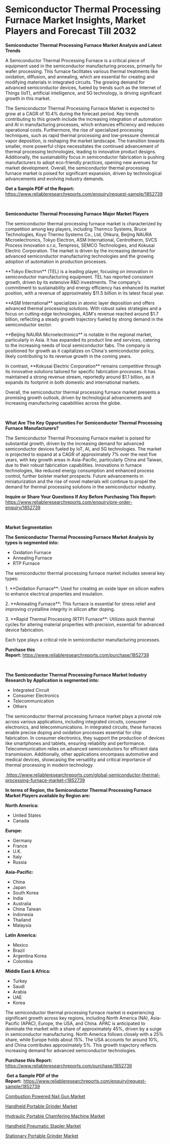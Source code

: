 <p><h1>Semiconductor Thermal Processing Furnace Market Insights, Market Players and Forecast Till 2032</h1></p><p><strong>Semiconductor Thermal Processing Furnace Market Analysis and Latest Trends</strong></p>
<p><p>A Semiconductor Thermal Processing Furnace is a critical piece of equipment used in the semiconductor manufacturing process, primarily for wafer processing. This furnace facilitates various thermal treatments like oxidation, diffusion, and annealing, which are essential for creating and modifying materials in integrated circuits. The growing demand for advanced semiconductor devices, fueled by trends such as the Internet of Things (IoT), artificial intelligence, and 5G technology, is driving significant growth in this market.</p><p>The Semiconductor Thermal Processing Furnace Market is expected to grow at a CAGR of 10.4% during the forecast period. Key trends contributing to this growth include the increasing integration of automation and AI in manufacturing processes, which enhances efficiency and reduces operational costs. Furthermore, the rise of specialized processing techniques, such as rapid thermal processing and low-pressure chemical vapor deposition, is reshaping the market landscape. The transition towards smaller, more powerful chips necessitates the continued advancement of thermal processing technologies, leading to innovative product designs. Additionally, the sustainability focus in semiconductor fabrication is pushing manufacturers to adopt eco-friendly practices, opening new avenues for market development. Overall, the semiconductor thermal processing furnace market is poised for significant expansion, driven by technological advancements and evolving industry demands.</p></p>
<p><strong>Get a Sample PDF of the Report:&nbsp;</strong> <a href="https://www.reliableresearchreports.com/enquiry/request-sample/1852739?utm_campaign=7&utm_medium=2&utm_source=Github&utm_content=ia&utm_term=12042025&utm_id=semiconductor-thermal-processing-furnace">https://www.reliableresearchreports.com/enquiry/request-sample/1852739</a></p>
<p>&nbsp;</p>
<p><strong>Semiconductor Thermal Processing Furnace Major Market Players</strong></p>
<p><p>The semiconductor thermal processing furnace market is characterized by competition among key players, including Thermco Systems, Bruce Technologies, Koyo Thermo Systems Co., Ltd, Ohkura, Beijing NAURA Microelectronics, Tokyo Electron, ASM International, Centrotherm, SVCS Process Innovation s.r.o, Tempress, SEMCO Technologies, and Kokusai Electric Corporation. The market is driven by the increasing demand for advanced semiconductor manufacturing technologies and the growing adoption of automation in production processes.</p><p>**Tokyo Electron** (TEL) is a leading player, focusing on innovation in semiconductor manufacturing equipment. TEL has reported consistent growth, driven by its extensive R&D investments. The company’s commitment to sustainability and energy efficiency has enhanced its market position, with a revenue of approximately $11.5 billion in its latest fiscal year.</p><p>**ASM International** specializes in atomic layer deposition and offers advanced thermal processing solutions. With robust sales strategies and a focus on cutting-edge technologies, ASM's revenue reached around $1.7 billion, reflecting a steady growth trajectory fueled by strong demand in the semiconductor sector.</p><p>**Beijing NAURA Microelectronics** is notable in the regional market, particularly in Asia. It has expanded its product line and services, catering to the increasing needs of local semiconductor fabs. The company is positioned for growth as it capitalizes on China's semiconductor policy, likely contributing to its revenue growth in the coming years.</p><p>In contrast, **Kokusai Electric Corporation** remains competitive through its innovative solutions tailored for specific fabrication processes. It has maintained a strong revenue stream, reportedly around $1.1 billion, as it expands its footprint in both domestic and international markets.</p><p>Overall, the semiconductor thermal processing furnace market presents a promising growth outlook, driven by technological advancements and increasing manufacturing capabilities across the globe.</p></p>
<p>&nbsp;</p>
<p><strong>What Are The Key Opportunities For Semiconductor Thermal Processing Furnace Manufacturers?</strong></p>
<p><p>The Semiconductor Thermal Processing Furnace market is poised for substantial growth, driven by the increasing demand for advanced semiconductor devices fueled by IoT, AI, and 5G technologies. The market is projected to expand at a CAGR of approximately 7% over the next five years, with key growth areas in Asia-Pacific, particularly China and Taiwan, due to their robust fabrication capabilities. Innovations in furnace technologies, like reduced energy consumption and enhanced process control, further bolster market prospects. Future advancements in miniaturization and the rise of novel materials will continue to propel the demand for thermal processing solutions in the semiconductor industry.</p></p>
<p><strong>Inquire or Share Your Questions If Any Before Purchasing This Report:</strong> <a href="https://www.reliableresearchreports.com/enquiry/pre-order-enquiry/1852739?utm_campaign=7&utm_medium=2&utm_source=Github&utm_content=ia&utm_term=12042025&utm_id=semiconductor-thermal-processing-furnace">https://www.reliableresearchreports.com/enquiry/pre-order-enquiry/1852739</a></p>
<p>&nbsp;</p>
<p><strong>Market Segmentation</strong></p>
<p><strong>The Semiconductor Thermal Processing Furnace Market Analysis by types is segmented into:</strong></p>
<p><ul><li>Oxidation Furnace</li><li>Annealing Furnace</li><li>RTP Furnace</li></ul></p>
<p><p>The semiconductor thermal processing furnace market includes several key types: </p><p>1. **Oxidation Furnace**: Used for creating an oxide layer on silicon wafers to enhance electrical properties and insulation. </p><p>2. **Annealing Furnace**: This furnace is essential for stress relief and improving crystalline integrity in silicon after doping. </p><p>3. **Rapid Thermal Processing (RTP) Furnace**: Utilizes quick thermal cycles for altering material properties with precision, essential for advanced device fabrication. </p><p>Each type plays a critical role in semiconductor manufacturing processes.</p></p>
<p><strong>Purchase this Report:&nbsp;</strong><a href="https://www.reliableresearchreports.com/purchase/1852739?utm_campaign=7&utm_medium=2&utm_source=Github&utm_content=ia&utm_term=12042025&utm_id=semiconductor-thermal-processing-furnace">https://www.reliableresearchreports.com/purchase/1852739</a></p>
<p>&nbsp;</p>
<p><strong>The Semiconductor Thermal Processing Furnace Market Industry Research by Application is segmented into:</strong></p>
<p><ul><li>Integrated Circuit</li><li>Consumer Electronics</li><li>Telecommunication</li><li>Others</li></ul></p>
<p><p>The semiconductor thermal processing furnace market plays a pivotal role across various applications, including integrated circuits, consumer electronics, and telecommunications. In integrated circuits, these furnaces enable precise doping and oxidation processes essential for chip fabrication. In consumer electronics, they support the production of devices like smartphones and tablets, ensuring reliability and performance. Telecommunication relies on advanced semiconductors for efficient data transmission. Additionally, other applications encompass automotive and medical devices, showcasing the versatility and critical importance of thermal processing in modern technology.</p></p>
<p><a href="https://www.reliableresearchreports.com/global-semiconductor-thermal-processing-furnace-market-r1852739?utm_campaign=7&utm_medium=2&utm_source=Github&utm_content=ia&utm_term=12042025&utm_id=semiconductor-thermal-processing-furnace">&nbsp;https://www.reliableresearchreports.com/global-semiconductor-thermal-processing-furnace-market-r1852739</a></p>
<p><strong>In terms of Region, the Semiconductor Thermal Processing Furnace Market Players available by Region are:</strong></p>
<p>
    <p> <strong> North America: </strong>
        <ul>
            <li>United States</li>
            <li>Canada</li>
        </ul>
        </p> 
    <p> <strong> Europe: </strong>
        <ul>
            <li>Germany</li>
            <li>France</li>
            <li>U.K.</li>
            <li>Italy</li>
            <li>Russia</li>
        </ul>
        </p> 
    <p> <strong> Asia-Pacific: </strong>
        <ul>
            <li>China</li>
            <li>Japan</li>
            <li>South Korea</li>
            <li>India</li>
            <li>Australia</li>
            <li>China Taiwan</li>
            <li>Indonesia</li>
            <li>Thailand</li>
            <li>Malaysia</li>
        </ul>
        </p> 
    <p> <strong> Latin America: </strong>
        <ul>
            <li>Mexico</li>
            <li>Brazil</li>
            <li>Argentina Korea</li>
            <li>Colombia</li>
        </ul>
        </p> 
    <p> <strong> Middle East & Africa: </strong>
        <ul>
            <li>Turkey</li>
            <li>Saudi</li>
            <li>Arabia</li>
            <li>UAE</li>
            <li>Korea</li>
        </ul>
    </p>
    </p>
<p><p>The semiconductor thermal processing furnace market is experiencing significant growth across key regions, including North America (NA), Asia-Pacific (APAC), Europe, the USA, and China. APAC is anticipated to dominate the market with a share of approximately 45%, driven by a surge in semiconductor manufacturing. North America follows closely with a 25% share, while Europe holds about 15%. The USA accounts for around 10%, and China contributes approximately 5%. This growth trajectory reflects increasing demand for advanced semiconductor technologies.</p></p>
<p><strong>Purchase this Report: </strong><a href="https://www.reliableresearchreports.com/purchase/1852739?utm_campaign=7&utm_medium=2&utm_source=Github&utm_content=ia&utm_term=12042025&utm_id=semiconductor-thermal-processing-furnace">https://www.reliableresearchreports.com/purchase/1852739</a></p>
<p>&nbsp;<strong>Get a Sample PDF of the Report:&nbsp;&nbsp;</strong><a href="https://www.reliableresearchreports.com/enquiry/request-sample/1852739?utm_campaign=7&utm_medium=2&utm_source=Github&utm_content=ia&utm_term=12042025&utm_id=semiconductor-thermal-processing-furnace">https://www.reliableresearchreports.com/enquiry/request-sample/1852739</a></p>
<p><strong></strong></p>
<p><p><a href="https://github.com/houltngake/Market-Research-Report-List-1/blob/main/combustion-powered-nail-gun-market.md?utm_campaign=7&utm_medium=2&utm_source=Github&utm_content=ia&utm_term=12042025&utm_id=semiconductor-thermal-processing-furnace">Combustion Powered Nail Gun Market</a></p><p><a href="https://github.com/lenjakam/Market-Research-Report-List-1/blob/main/handheld-portable-grinder-market.md?utm_campaign=7&utm_medium=2&utm_source=Github&utm_content=ia&utm_term=12042025&utm_id=semiconductor-thermal-processing-furnace">Handheld Portable Grinder Market</a></p><p><a href="https://github.com/denuetkachci/Market-Research-Report-List-1/blob/main/hydraulic-portable-chamfering-machine-market.md?utm_campaign=7&utm_medium=2&utm_source=Github&utm_content=ia&utm_term=12042025&utm_id=semiconductor-thermal-processing-furnace">Hydraulic Portable Chamfering Machine Market</a></p><p><a href="https://github.com/direepittr/Market-Research-Report-List-1/blob/main/handheld-pneumatic-stapler-market.md?utm_campaign=7&utm_medium=2&utm_source=Github&utm_content=ia&utm_term=12042025&utm_id=semiconductor-thermal-processing-furnace">Handheld Pneumatic Stapler Market</a></p><p><a href="https://github.com/quiraytaibat/Market-Research-Report-List-1/blob/main/stationary-portable-grinder-market.md?utm_campaign=7&utm_medium=2&utm_source=Github&utm_content=ia&utm_term=12042025&utm_id=semiconductor-thermal-processing-furnace">Stationary Portable Grinder Market</a></p></p>